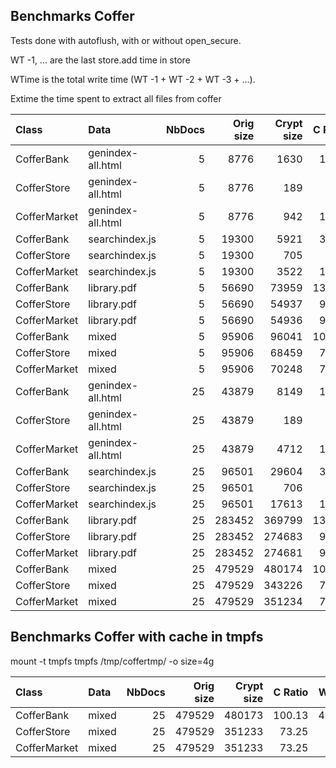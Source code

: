 ## Benchmarks Coffer

Tests done with autoflush, with or without open_secure.

WT -1, ... are the last store.add time in store

WTime is the total write time (WT -1 + WT -2 + WT -3 + ...).

Extime the time spent to extract all files from coffer

| Class             | Data              | NbDocs | Orig size | Crypt size | C Ratio | WTime  | Extime | WT -1 | WT -2 | WT -3 | WT -4 |
|:------------------|:------------------|-------:|----------:|-----------:|--------:|-------:|-------:|------:|------:|------:|------:|
|CofferBank         |genindex-all.html  |      5 |      8776 |       1630 |   18.57 |   0.19 |   0.08 |  0.04 |  0.03 |  0.03 |  0.03 |
|CofferStore        |genindex-all.html  |      5 |      8776 |        189 |    2.15 |   0.34 |   0.03 |  0.06 |  0.07 |  0.06 |  0.07 |
|CofferMarket       |genindex-all.html  |      5 |      8776 |        942 |   10.74 |   0.41 |   0.07 |  0.08 |  0.07 |  0.07 |  0.07 |
|CofferBank         |searchindex.js     |      5 |     19300 |       5921 |   30.68 |   0.38 |   0.14 |  0.08 |  0.07 |  0.06 |  0.06 |
|CofferStore        |searchindex.js     |      5 |     19300 |        705 |    3.65 |   0.95 |   0.08 |  0.19 |  0.18 |  0.19 |  0.18 |
|CofferMarket       |searchindex.js     |      5 |     19300 |       3522 |   18.25 |   1.05 |   0.12 |  0.20 |  0.20 |  0.19 |  0.20 |
|CofferBank         |library.pdf        |      5 |     56690 |      73959 |  130.46 |   2.78 |   0.59 |  0.67 |  0.55 |  0.44 |  0.34 |
|CofferStore        |library.pdf        |      5 |     56690 |      54937 |   96.91 |   2.46 |   0.27 |  0.44 |  0.45 |  0.44 |  0.44 |
|CofferMarket       |library.pdf        |      5 |     56690 |      54936 |   96.91 |   2.70 |   0.30 |  0.48 |  0.49 |  0.48 |  0.48 |
|CofferBank         |mixed              |      5 |     95906 |      96041 |  100.14 |  20.43 |   0.98 |  9.30 |  5.40 |  1.87 |  1.15 |
|CofferStore        |mixed              |      5 |     95906 |      68459 |   71.38 |   4.14 |   0.39 |  0.76 |  0.75 |  0.75 |  0.77 |
|CofferMarket       |mixed              |      5 |     95906 |      70248 |   73.25 |   4.48 |   0.60 |  0.83 |  0.82 |  0.82 |  0.82 |
|CofferBank         |genindex-all.html  |     25 |     43879 |       8149 |   18.57 |   1.51 |   0.37 |  0.09 |  0.09 |  0.08 |  0.08 |
|CofferStore        |genindex-all.html  |     25 |     43879 |        189 |    0.43 |   1.58 |   0.10 |  0.06 |  0.06 |  0.07 |  0.06 |
|CofferMarket       |genindex-all.html  |     25 |     43879 |       4712 |   10.74 |   1.83 |   0.31 |  0.07 |  0.07 |  0.07 |  0.07 |
|CofferBank         |searchindex.js     |     25 |     96501 |      29604 |   30.68 |   3.96 |   0.63 |  0.26 |  0.25 |  0.25 |  0.23 |
|CofferStore        |searchindex.js     |     25 |     96501 |        706 |    0.73 |   4.68 |   0.25 |  0.18 |  0.19 |  0.18 |  0.18 |
|CofferMarket       |searchindex.js     |     25 |     96501 |      17613 |   18.25 |   4.88 |   0.48 |  0.19 |  0.19 |  0.19 |  0.19 |
|CofferBank         |library.pdf        |     25 |    283452 |     369799 |  130.46 |  70.12 |   2.86 |  2.82 |  4.45 |  7.99 |  6.12 |
|CofferStore        |library.pdf        |     25 |    283452 |     274683 |   96.91 |  11.62 |   1.27 |  0.41 |  0.42 |  0.42 |  0.42 |
|CofferMarket       |library.pdf        |     25 |    283452 |     274681 |   96.91 |  12.73 |   1.48 |  0.45 |  0.50 |  0.46 |  0.45 |
|CofferBank         |mixed              |     25 |    479529 |     480174 |  100.13 | 425.42 |   4.88 | 37.28 | 28.07 | 37.03 | 25.34 |
|CofferStore        |mixed              |     25 |    479529 |     343226 |   71.58 |  19.95 |   1.88 |  0.75 |  0.75 |  0.80 |  0.78 |
|CofferMarket       |mixed              |     25 |    479529 |     351234 |   73.25 |  21.83 |   3.08 |  0.81 |  0.81 |  0.80 |  0.81 |


## Benchmarks Coffer with cache in tmpfs

mount -t tmpfs tmpfs /tmp/coffertmp/ -o size=4g

| Class             | Data              | NbDocs | Orig size | Crypt size | C Ratio | WTime  | Extime | WT -1 | WT -2 | WT -3 | WT -4 |
|:------------------|:------------------|-------:|----------:|-----------:|--------:|-------:|-------:|------:|------:|------:|------:|
|CofferBank         |mixed              |     25 |    479529 |     480173 |  100.13 | 426.17 |   4.84 | 28.87 | 37.77 | 32.56 | 32.01 |
|CofferStore        |mixed              |     25 |    479529 |     351233 |   73.25 |  19.97 |   1.84 |  0.71 |  0.72 |  0.72 |  0.73 |
|CofferMarket       |mixed              |     25 |    479529 |     351233 |   73.25 |  21.80 |   2.92 |  0.80 |  0.80 |  0.80 |  0.81 |
